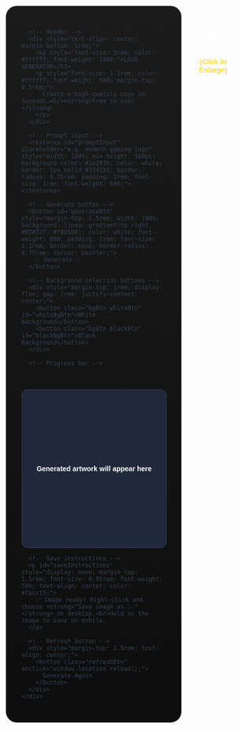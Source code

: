 <body>
  <meta charset="UTF-8">
  <meta name="viewport" content="width=device-width, initial-scale=1.0">
  <title>GG APPAREL | LOGO GENERATOR</title>

  <link href="https://fonts.googleapis.com/css2?family=Poppins:wght@400;600;700&amp;display=swap" rel="stylesheet">

  <style>
    html, body {
      height: 100%;
      margin: 0;
      padding: 0;
      font-family: 'Poppins', sans-serif;
      overflow-x: hidden;
    }

    body::before {
      content: '';
      position: fixed;
      top: 0;
      left: 0;
      width: 100vw;
      height: 100vh;
      background: url('https://cdn.shopify.com/s/files/1/0841/7545/4535/files/PAGE_BG.webp?v=1753300137') center center / cover no-repeat;
      z-index: -1;
      transform: translateZ(0);
      will-change: transform;
      background-attachment: fixed;
    }

    .page-wrapper {
      display: flex;
      justify-content: center;
      align-items: flex-start;
      min-height: 30vh;
      padding: 0.6rem;
    }

    @keyframes glow {
      from {
        text-shadow: 0 0 4px #facc15, 0 0 7px #facc15;
        opacity: 0.7;
      }
      to {
        text-shadow: 0 0 8px #facc15, 0 0 14px #facc15;
        opacity: 1;
      }
    }

    @keyframes pulseSize {
      0%   { transform: scale(1); }
      50%  { transform: scale(1.035); }
      100% { transform: scale(1); }
    }

    .bgBtn {
      flex: 1;
      padding: 0.6rem;
      font-size: 0.95rem;
      font-weight: 600;
      border: none;
      border-radius: 0.6rem;
      cursor: pointer;
      transition: all 0.3s ease;
      box-shadow: none;
    }

    .whiteBtn {
      background-color: white;
      color: black;
    }

    .blackBtn {
      background-color: black;
      color: white;
    }

    .bgBtn.active {
      animation: glow 1.2s ease-in-out infinite alternate;
      box-shadow: 0 0 10px #facc15, 0 0 20px #facc15;
    }

    .refreshBtn {
      width: 100%;
      padding: 0.75rem;
      font-size: 1rem;
      font-weight: 600;
      color: black;
      background: white;
      border: none;
      border-radius: 0.75rem;
      cursor: pointer;
    }

    @media (max-width: 640px) {
      #hailuo-ui {
        padding: 2rem !important;
        margin: 2rem auto 2rem !important;
      }

      .bgBtn {
        width: 100%;
      }
    }

    .credit-display {
      text-align: center;
      margin-bottom: 1.5rem;
      font-size: 1rem;
      font-weight: 600;
      color: #facc15;
    }

    /* Responsive grid */
    @media (max-width: 768px) {
      #recentImagesGrid {
        grid-template-columns: repeat(2, 1fr);
      }
    }

@keyframes boxPulse {
  0%   { box-shadow: 0 0 0px rgba(255, 255, 255, 0); }
  50%  { box-shadow: 0 0 25px rgba(255, 255, 255, 0.25); }
  100% { box-shadow: 0 0 0px rgba(255, 255, 255, 0); }
}

@keyframes whiteFlash {
  0%   { background-color: #1e293b; }
  40%, 100% { background-color: #ffffff; }
}




#loadingOverlay span {
  color: #facc15;
  font-weight: 600;
  font-size: 1rem;
  text-shadow: 0 0 4px #facc15, 0 0 8px #fffff;
  animation: glow 1s ease-in-out infinite alternate;
}


    
  </style>

  <div class="page-wrapper">
    <div id="hailuo-ui" style="max-width: 800px; width: 100%; background: linear-gradient(to top, #0d0d0d, #1b1b1b); padding: 2rem; border-radius: 1.5rem; color: #334155; display: flex; flex-direction: column; border: 2px solid white; box-shadow: 0 0 15px 6px rgba(255, 255, 255, 0.25);">

      <!-- Header -->
      <div style="text-align: center; margin-bottom: 1rem;">
        <h2 style="font-size: 3rem; color: #ffffff; font-weight: 1000;">LOGO GENERATOR</h2>
        <p style="font-size: 1.1rem; color: #ffffff; font-weight: 500; margin-top: 0.5rem;">
          Create a high-quality Logo in Seconds.<br><strong>Free to use!</strong>
        </p>
      </div>

      <!-- Prompt input -->
      <textarea id="promptInput" placeholder="e.g. modern gaming logo" style="width: 100%; min-height: 160px; background-color: #1e293b; color: white; border: 1px solid #334155; border-radius: 0.75rem; padding: 1rem; font-size: 1rem; font-weight: 500;"></textarea>

      <!-- Generate button -->
      <button id="generateBtn" style="margin-top: 1.5rem; width: 100%; background: linear-gradient(to right, #BDA527, #f8b500); color: white; font-weight: 600; padding: 1rem; font-size: 1.1rem; border: none; border-radius: 0.75rem; cursor: pointer;">
        ✨ Generate ✨
      </button>

      <!-- Background selection buttons -->
      <div style="margin-top: 1rem; display: flex; gap: 1rem; justify-content: center;">
        <button class="bgBtn whiteBtn" id="whiteBgBtn">White Background</button>
        <button class="bgBtn blackBtn" id="blackBgBtn">Black Background</button>
      </div>

      <!-- Progress bar -->
<div id="progressBarContainer" style="width: 100%; height: 12px; background: #1e293b; border-radius: 4px; overflow: hidden; margin-top: 1rem; display: none;">
  <div id="progressBar" style="height: 100%; width: 0%; background: linear-gradient(to right, #7c3aed, #c026d3); transition: width 0.4s ease;"></div>
</div>

<!-- Variant Grid Preview -->
<div id="variantGrid" style="margin-top: 2rem; display: none; grid-template-columns: repeat(auto-fit, minmax(180px, 1fr)); gap: 1.25rem;">
  <!-- Images will be injected here -->
</div>

<!-- Placeholder Box (shown until generation) -->
<div id="previewPlaceholder" style="width: 100%; background-color: #1e293b; border: 1px solid #334155; border-radius: 0.75rem; min-height: 320px; display: flex; align-items: center; justify-content: center; overflow: hidden; margin-top: 2rem;">
  <span style="color: #ffffff; font-weight: 700;">Generated artwork will appear here</span>
</div>

<!-- Loading Overlay -->
<div id="loadingOverlay" style="position: fixed; width: 100vw; height: 100vh; top: 0; left: 0; display: none; align-items: center; justify-content: center; background: rgba(15, 23, 42, 0.8); z-index: 9999;">
  <span style="color: #facc15; font-weight: 600; font-size: 1rem; text-shadow: 0 0 4px #facc15, 0 0 8px #facc15; animation: glow 1.2s ease-in-out infinite alternate;">
    ✨ Generating preview...
  </span>
</div>


      <!-- Save instructions -->
      <p id="saveInstructions" style="display: none; margin-top: 1.5rem; font-size: 0.95rem; font-weight: 500; text-align: center; color: #facc15;">
        ✅ Image ready! Right-click and choose <strong>"Save image as..."</strong> on desktop.<br>Hold on the image to save on mobile.
      </p>

      <!-- Refresh button -->
      <div style="margin-top: 1.5rem; text-align: center;">
        <button class="refreshBtn" onclick="window.location.reload();">
          Generate Again
        </button>
      </div>
    </div>
  </div>

  <!-- Recent Image Grid -->
<div id="recentGridWrapper" style="max-width: 1200px; margin: 1.5rem auto 3rem; padding: 0 1rem;">
  <div style="text-align: center; margin-bottom: 0.25rem;">
    <h3 style="color: white; font-weight: 700; font-size: 1.3rem; margin-bottom: 0;">Recent Artwork</h3>
    <h3 style="color: #facc15; font-weight: 500; font-size: 0.95rem; margin-top: 0.3rem;">(Click to Enlarge)</h3>
  </div>
  <div id="recentImagesGrid" style="display: grid; grid-template-columns: repeat(4, 1fr); gap: 0.75rem; margin-top: 1rem;"></div>
</div>


  <!-- Image Modal -->
<div id="imageModal" style="display:none; position:fixed; top:0; left:0; width:100vw; height:100vh; background:rgba(0,0,0,0.9); justify-content:center; align-items:center; z-index:9999;">
  <img id="modalImage" src="" alt="Preview" style="max-width:90%; max-height:90%; border-radius:0.75rem; box-shadow:0 0 30px rgba(255,255,255,0.25);">
</div>


  <script>
    const whiteBgBtn = document.getElementById('whiteBgBtn');
    const blackBgBtn = document.getElementById('blackBgBtn');
    let selectedBg = '';

    function updateBgSelection(color) {
      selectedBg = color;
      whiteBgBtn.classList.remove('active');
      blackBgBtn.classList.remove('active');
      if (color === 'white') whiteBgBtn.classList.add('active');
      if (color === 'black') blackBgBtn.classList.add('active');
    }

    whiteBgBtn.addEventListener('click', () => updateBgSelection('white'));
    blackBgBtn.addEventListener('click', () => updateBgSelection('black'));

    const generateBtn = document.getElementById('generateBtn');
    const promptInput = document.getElementById('promptInput');
    const generatedImage = document.getElementById('generatedImage');
    const placeholderText = document.getElementById('placeholderText');
    const progressBarContainer = document.getElementById('progressBarContainer');
    const progressBar = document.getElementById('progressBar');
    const loadingOverlay = document.getElementById('loadingOverlay');
    const saveInstructions = document.getElementById('saveInstructions');

    function startProgress() {
      progressBar.style.width = '0%';
      progressBarContainer.style.display = 'block';
      let progress = 0;
      const interval = setInterval(() => {
        progress += Math.random() < 0.3 ? 6 : 1;
        progressBar.style.width = Math.min(progress, 95) + '%';
        if (progress >= 95) clearInterval(interval);
      }, 800);
    }

    function completeProgress() {
      progressBar.style.width = '100%';
      setTimeout(() => {
        progressBarContainer.style.display = 'none';
      }, 1000);
    }

    generateBtn.addEventListener('click', async () => {
  const prompt = promptInput.value.trim();
  if (!prompt) return;

  let promptSuffix = '';
  if (selectedBg === 'white') promptSuffix = ' Create on white background.';
  else if (selectedBg === 'black') promptSuffix = ' Create on black background.';
  const fullPrompt = `${prompt.replace(/\.*$/, '')}.${promptSuffix}`;

  // Hide placeholder
  document.getElementById('previewPlaceholder').style.display = 'none';
  document.getElementById('variantGrid').style.display = 'grid';
  document.getElementById('variantGrid').innerHTML = '';
  loadingOverlay.style.display = 'flex';
  saveInstructions.style.display = 'none';

  startProgress();

  try {
    const res = await fetch('https://imagegenerator-production-1fac.up.railway.app/generate-artwork', {
      method: 'POST',
      headers: { 'Content-Type': 'application/json' },
      body: JSON.stringify({ prompt: fullPrompt, num_images: 4 }) // support for multiple variants
    });

    const data = await res.json();
    const urls = Array.isArray(data.urls) ? data.urls : [data.mockupUrl];

    urls.forEach(url => {
      const container = document.createElement('div');
      container.style.background = '#1e293b';
      container.style.border = '1px solid #334155';
      container.style.borderRadius = '0.75rem';
      container.style.padding = '0.5rem';
      container.style.display = 'flex';
      container.style.flexDirection = 'column';
      container.style.alignItems = 'center';
      container.style.justifyContent = 'center';

      const img = document.createElement('img');
      img.src = url;
      img.alt = 'Generated variant';
      img.style.width = '100%';
      img.style.borderRadius = '0.5rem';
      img.style.marginBottom = '0.5rem';

      const btn = document.createElement('button');
      btn.textContent = 'Refine This';
      btn.style.padding = '0.4rem 1rem';
      btn.style.background = '#facc15';
      btn.style.border = 'none';
      btn.style.borderRadius = '0.4rem';
      btn.style.cursor = 'pointer';
      btn.onclick = () => {
        promptInput.value = prompt; // in future we can fine-tune here
        alert('Prompt loaded back in input. Now refine it!');
      };

      container.appendChild(img);
      container.appendChild(btn);
      document.getElementById('variantGrid').appendChild(container);
    });

    completeProgress();
    loadingOverlay.style.display = 'none';
    saveInstructions.style.display = 'block';
  } catch (err) {
    completeProgress();
    loadingOverlay.style.display = 'none';
    console.error('❌ Generation request failed:', err);
  }
});


    // Load recent image grid
    async function loadRecentImages() {
      try {
        const res = await fetch('https://imagegenerator-production-1fac.up.railway.app/api/recent-images');
        const data = await res.json();
        if (!Array.isArray(data)) return;

        const shuffled = data.sort(() => 0.5 - Math.random());
        const images = shuffled.slice(0, 16);

        const grid = document.getElementById('recentImagesGrid');
        grid.innerHTML = '';

        images.forEach(img => {
          const imgEl = document.createElement('img');
          imgEl.src = img.url;
          imgEl.alt = 'Recent generated artwork';
          imgEl.style.width = '100%';
          imgEl.style.aspectRatio = '1 / 1';
          imgEl.style.borderRadius = '0.5rem';
          imgEl.style.objectFit = 'cover';
          imgEl.style.border = '1px solid #334155';
          imgEl.style.boxShadow = '0 0 6px rgba(0,0,0,0.3)';
          grid.appendChild(imgEl);
        });
      } catch (err) {
        console.error('❌ Failed to load recent images:', err);
      }
    }

    loadRecentImages();

  // Expand image modal
const imageModal = document.getElementById('imageModal');
const modalImage = document.getElementById('modalImage');

document.addEventListener('click', (e) => {
  if (e.target.matches('#recentImagesGrid img')) {
    modalImage.src = e.target.src;
    imageModal.style.display = 'flex';
  } else if (e.target === imageModal) {
    imageModal.style.display = 'none';
    modalImage.src = '';
  }
});

document.addEventListener('keydown', (e) => {
  if (e.key === 'Escape') {
    imageModal.style.display = 'none';
    modalImage.src = '';
  }
});

  </script>

</body>